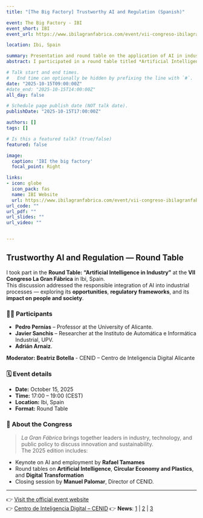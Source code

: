 ```yaml
---
title: "[The Big Factory] Trustworthy AI and Regulation (Spanish)"

event: The Big Factory - IBI
event_short: IBI
event_url: https://www.ibilagranfabrica.com/event/vii-congreso-ibilagranfabrica/

location: Ibi, Spain

summary: Presentation and round table on the application of AI in industry, its opportunities, and its regulatory framework.
abstract: I participated in a round table titled *Artificial Intelligence in Industry* as part of the VII Congreso **La Gran Fábrica**. The discussion will focus on how AI can be applied responsibly and transparently in the industrial sector, ensuring that its use aligns with social values and has a positive impact on people and industry.

# Talk start and end times.
#   End time can optionally be hidden by prefixing the line with `#`.
date: "2025-10-15T09:00:00Z"
#date_end: "2025-10-15T14:00:00Z"
all_day: false

# Schedule page publish date (NOT talk date).
publishDate: "2025-10-15T17:00:00Z"

authors: []
tags: []

# Is this a featured talk? (true/false)
featured: false

image:
  caption: 'IBI the big factory'
  focal_point: Right

links:
- icon: globe
  icon_pack: fas
  name: IBI Website
  url: https://www.ibilagranfabrica.com/event/vii-congreso-ibilagranfabrica/
url_code: ""
url_pdf: ""
url_slides: ""
url_video: ""


---
```



## Trustworthy AI and Regulation — Round Table

I took part in the **Round Table: “Artificial Intelligence in Industry”** at the **VII Congreso La Gran Fábrica** in Ibi, Spain.  
This discussion addressed the responsible integration of AI into industrial processes — exploring its **opportunities**, **regulatory frameworks**, and its **impact on people and society**.

### 🧑‍💼 Participants
- **Pedro Pernías** – Professor at the University of Alicante.  
- **Javier Sanchis** – Researcher at the Instituto de Automática e Informática Industrial, UPV.  
- **Adrián Arnaiz**.

**Moderator:** **Beatriz Botella** - CENID – Centro de Inteligencia Digital Alicante

### 🗓️ Event details
- **Date:** October 15, 2025  
- **Time:** 17:00 – 19:00 (CEST)  
- **Location:** Ibi, Spain  
- **Format:** Round Table

### 🧭 About the Congress
> *La Gran Fábrica* brings together leaders in industry, technology, and public policy to discuss innovation and sustainability.  
The 2025 edition includes:
- Keynote on AI and employment by **Rafael Tamames**  
- Round tables on **Artificial Intelligence**, **Circular Economy and Plastics**, and **Digital Transformation**  
- Closing session by **Manuel Palomar**, Director of CENID.

---

👉 [Visit the official event website](https://www.ibilagranfabrica.com/event/vii-congreso-ibilagranfabrica/)  
👉 [Centro de Inteligencia Digital – CENID](https://cenid.es/)
👉 **News**: [1](https://www.elperiodic.com/ibi/celebra-congreso-gran-fabrica-participacion-expertos-innovacion_1040108) | [2](https://www.ibi.es/ibi-celebra-el-vii-congreso-ibi-la-gran-fabrica-con-la-participacion-de-expertos-en-innovacion-e-ia/) | [3](https://www.informacion.es/alcoy/2025/10/15/ibi-aborda-futuro-tecnologico-industria-122657352.html)